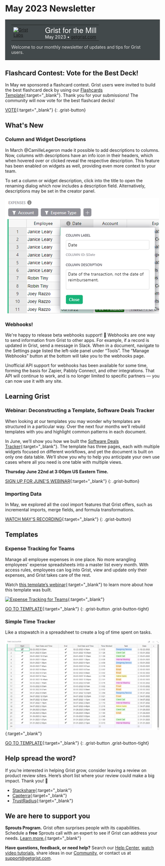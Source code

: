 # May 2023 Newsletter

<style>
  /* restore some poorly overridden defaults */
  .newsletter-header .table {
    background-color: initial;
    border: initial;
  }
  .newsletter-header .table > tbody > tr > td {
    padding: initial;
    border: initial;
    vertical-align: initial;
  }
  .newsletter-header img.header-img {
    padding: initial;
    max-width: initial;
    display: initial;
    padding: initial;
    line-height: initial;
    background-color: initial;
    border: initial;
    border-radius: initial;
    margin: initial;
  }

  /* copy newsletter styles, with a prefix for sufficient specificity */
  .newsletter-header .header {
    border: none;
    padding: 0;
    margin: 0;
  }
  .newsletter-header table > tbody > tr > td.header-image {
    width: 80px;
    padding-right: 16px;
  }
  .newsletter-header table > tbody > tr > td.header-text {
    background-color: #42494B;
    padding: 16px 20px;
  }
  .newsletter-header table.header-top {
    border: none;
    padding: 0;
    margin: 0;
    width: 100%;
  }
  .header-title {
    font-family: Helvetica Neue, Helvetica, Arial, sans-serif;
    font-size: 24px;
    line-height: 28px;
    color: #FFFFFF;
  }
  .header-month {
    color: #FFFFFF;
  }
  .header-welcome {
    margin-top: 12px;
    color: #FFFFFF;
  }
  .newsletter-summary {
    background-color: #e3fff5;
    margin: 0;
    padding: 10px;
  }
  .newsletter-summary-header {
    text-align: center;
    padding-bottom: 10px;
    border-bottom: 1px solid lightgrey;
  }
  .newsletter-summary ul {
    padding-left: 20px;
  }
  .newsletter-summary li {
    margin-bottom: 10px;
  }
  .newsletter-summary li p {
    margin: 0px
  }
</style>
<div class="newsletter-header">
<table class="header" cellpadding="0" cellspacing="0" border="0"><tr>
  <td class="header-text">
    <table class="header-top"><tr>
      <td class="header-image">
        <a href="https://www.getgrist.com">
          <img class="header-img" src="/images/newsletters/grist-labs.png" width="80" height="80" alt="Grist Labs" border="0">
        </a>
      </td>
      <td class="header-top-text">
        <div class="header-title">Grist for the Mill</div>
        <div class="header-month">May 2023
          &#8226; <a href="https://www.getgrist.com/">getgrist.com</a></div>
      </td>
    </tr></table>
    <div class="header-welcome" style="color: #e0e0e0;">
      Welcome to our monthly newsletter of updates and tips for Grist users.
    </div>
  </td>
</tr></table>
</div>

## Flashcard Contest: Vote for the Best Deck!

In May we sponsored a flashcard contest. Grist users were invited to build the best flashcard deck by using our [Flashcards Template](https://templates.getgrist.com/keLK5sVeyfPk/Flashcards){:target="\_blank"}. Thank you for your submissions! The community will now vote for the best flashcard decks!

[VOTE](https://community.getgrist.com/t/flashcards-contest-build-the-best-knowledge-deck/2496/22){:target="\_blank"}
{: .grist-button}

## What's New

### Column and Widget Descriptions

In March @CamilleLegeron made it possible to add descriptions to columns. Now, columns with descriptions have an info icon in their headers, which when hovered over or clicked reveal the respective description. This feature has been enabled on widgets as well, providing even more context to your team.

To set a column or widget description, click into the title to open the renaming dialog which now includes a description field. Alternatively, descriptions may be set in the creator panel.

![Column and Widget Description](../images/newsletters/2023-05/column-descriptions.png)

### Webhooks!

We're happy to release beta webhooks support! 🎉 Webhooks are one way to send information from Grist to other apps. For example, if a record is updated in Grist, send a message in Slack. When in a document, navigate to the Settings page listed the left-side panel under “Tools”. The “Manage Webhooks” button at the bottom will take you to the webhooks page. 

Unofficial API support for webhooks has been available for some time, forming the basis for Zapier, Pabbly Connect, and other integrations. That API will continue to work, and is no longer limited to specific partners — you can now use it with any site.

## Learning Grist

### Webinar: Deconstructing a Template, Software Deals Tracker

When looking at our templates you may wonder why templates are structured in a particular way. Over the next four months we’ll rebuild templates with you and highlight common patterns in each document. 

In June, we’ll show you how we built the [Software Deals Tracker](https://templates.getgrist.com/viyGsuqvNF1D/Software-Deals-Tracker/p/1){:target="\_blank"}. The template has three pages, each with multiple widgets focused on different workflows, and yet the document is built on only one data table. We’ll show you why to help you anticipate your own use cases where all you need is one table with multiple views.


**Thursday June 22nd at 3:00pm US Eastern Time.**

[SIGN UP FOR JUNE'S WEBINAR](https://www.getgrist.com/learn-grist-webinar/?utm_source=newsletter&utm_medium=support-site&utm_campaign=build-webinar&utm_term=june-2023&utm_content=){:target="\_blank"}
{: .grist-button}

### Importing Data

In May, we explored all the cool import features that Grist offers, such as incremental imports, merge fields, and formula transformations. 

[WATCH MAY'S RECORDING](https://www.youtube.com/watch?v=3gBeJCYMS-Q){:target="\_blank"}
{: .grist-button}

## Templates


### Expense Tracking for Teams

Manage all employee expenses in one place. No more wrangling employees' expense spreadsheets into a master list every month. With access rules, employees can log into Grist, view and update only their expenses, and Grist takes care of the rest.

Watch [this template’s webinar](https://www.youtube.com/watch?v=27sP9t-Q4m4){:target="\_blank"} to learn more about how this template was built.

[![Expense Tracking for Teams](../images/newsletters/2022-06/expense-tracking.png)](https://templates.getgrist.com/55Q2EtTbFvB1/Expense-Tracking-for-Teams){:target="\_blank"}

[GO TO TEMPLATE](https://templates.getgrist.com/55Q2EtTbFvB1/Expense-Tracking-for-Teams){:target="\_blank"}
{: .grist-button .grist-button-tight}

### Simple Time Tracker

Like a stopwatch in a spreadsheet to create a log of time spent on tasks. 

[![Simple Time Tracker](../images/newsletters/2023-05/simple-time-tracker.png)](https://templates.getgrist.com/np7TVHmuvFcH/Simple-Time-Tracker){:target="\_blank"}

[GO TO TEMPLATE](https://templates.getgrist.com/np7TVHmuvFcH/Simple-Time-Tracker){:target="\_blank"}
{: .grist-button .grist-button-tight}

## Help spread the word?
If you’re interested in helping Grist grow, consider leaving a review on product review sites. Here’s  short list where your review could make a big impact. Thank you! 🙏


* [Stackshare](https://stackshare.io/getgrist){:target="\_blank"}
* [Capterra](https://www.capterra.com/p/232821/Grist/){:target="\_blank"}
* [TrustRadius](https://www.trustradius.com/products/grist/){:target="\_blank"}

## We are here to support you

**Sprouts Program.** Grist often surprises people with its capabilities. Schedule a **free** Sprouts call with an expert to see if Grist can address your needs. [Learn more.](https://www.getgrist.com/sprouts-program/){:target="\_blank"}

**Have questions, feedback, or need help?** Search our [Help Center](../index.md), [watch video
tutorials](https://www.youtube.com/channel/UCx0ioQrrC-bIrkmZ7ZULr0g/playlists), share ideas in our
[Community](https://community.getgrist.com), or contact us at <support@getgrist.com>.